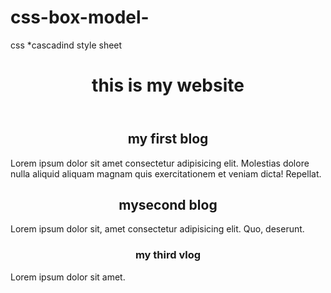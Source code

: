 # css-box-model-
css *cascadind style sheet
<!DOCTYPE html>
<html lang="en">
<head>
    <meta charset="UTF-8">
    <meta http-equiv="X-UA-Compatible" content="IE=edge">
    <meta name="viewport" content="width=device-width, initial-scale=1.0">
    <title>Document</title>
   <link rel="stylesheet" href="styles/blog.css">
</head>
<body>
    <header class="header">
        <h1>this is my website</h1>
    </header>
    <h2 style="text-align: center;">my first blog</h2>
    <p>Lorem ipsum dolor sit amet consectetur adipisicing elit. Molestias dolore nulla aliquid aliquam magnam quis exercitationem et veniam dicta! Repellat.</p>
    <DIV>
    <h2 style="text-align: center;">mysecond blog</h2>
    <P>Lorem ipsum dolor sit, amet consectetur adipisicing elit. Quo, deserunt.</P>
    </DIV>
</body>
<div>
    <h3 style="text-align: center;">my third vlog</h3>
    <p>Lorem ipsum dolor sit amet.</p>
    </div>
</body>
</html>
